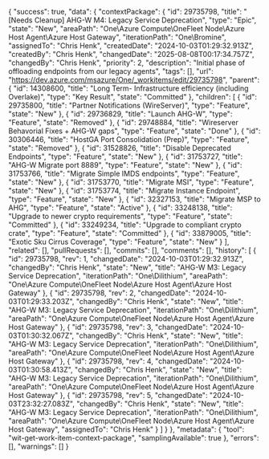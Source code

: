 {
  "success": true,
  "data": {
    "contextPackage": {
      "id": 29735798,
      "title": "[Needs Cleanup] AHG-W M4: Legacy Service Deprecation",
      "type": "Epic",
      "state": "New",
      "areaPath": "One\\Azure Compute\\OneFleet Node\\Azure Host Agent\\Azure Host Gateway",
      "iterationPath": "One\\Bromine",
      "assignedTo": "Chris Henk",
      "createdDate": "2024-10-03T01:29:32.913Z",
      "createdBy": "Chris Henk",
      "changedDate": "2025-08-08T00:17:34.757Z",
      "changedBy": "Chris Henk",
      "priority": 2,
      "description": "Initial phase of offloading endpoints from our legacy agents",
      "tags": [],
      "url": "https://dev.azure.com/msazure/One/_workitems/edit/29735798",
      "parent": {
        "id": 14308600,
        "title": "Long Term- Infrastructure efficiency (including Overlake)",
        "type": "Key Result",
        "state": "Committed"
      },
      "children": [
        {
          "id": 29735800,
          "title": "Partner Notifications (WireServer)",
          "type": "Feature",
          "state": "New"
        },
        {
          "id": 29736829,
          "title": "Launch AHG-W",
          "type": "Feature",
          "state": "Removed"
        },
        {
          "id": 29748884,
          "title": "Wireserver Behavorial Fixes + AHG-W gaps",
          "type": "Feature",
          "state": "Done"
        },
        {
          "id": 30306446,
          "title": "HostGA Port Consolidation (Prep)",
          "type": "Feature",
          "state": "Removed"
        },
        {
          "id": 31528826,
          "title": "Disable Deprecated Endpoints",
          "type": "Feature",
          "state": "New"
        },
        {
          "id": 31753727,
          "title": "AHG-W Migrate port 8889",
          "type": "Feature",
          "state": "New"
        },
        {
          "id": 31753766,
          "title": "Migrate Simple IMDS endpoints",
          "type": "Feature",
          "state": "New"
        },
        {
          "id": 31753770,
          "title": "Migrate MSI",
          "type": "Feature",
          "state": "New"
        },
        {
          "id": 31753774,
          "title": "Migrate Instance Endpoint",
          "type": "Feature",
          "state": "New"
        },
        {
          "id": 32327153,
          "title": "Migrate MSP to AHG",
          "type": "Feature",
          "state": "Active"
        },
        {
          "id": 33248138,
          "title": "Upgrade to newer crypto requirements",
          "type": "Feature",
          "state": "Committed"
        },
        {
          "id": 33249234,
          "title": "Upgrade to compliant crypto crate",
          "type": "Feature",
          "state": "Committed"
        },
        {
          "id": 33879005,
          "title": "Exotic Sku Cirrus Coverage",
          "type": "Feature",
          "state": "New"
        }
      ],
      "related": [],
      "pullRequests": [],
      "commits": [],
      "comments": [],
      "history": [
        {
          "id": 29735798,
          "rev": 1,
          "changedDate": "2024-10-03T01:29:32.913Z",
          "changedBy": "Chris Henk",
          "state": "New",
          "title": "AHG-W M3: Legacy Service Deprecation",
          "iterationPath": "One\\Dilithium",
          "areaPath": "One\\Azure Compute\\OneFleet Node\\Azure Host Agent\\Azure Host Gateway"
        },
        {
          "id": 29735798,
          "rev": 2,
          "changedDate": "2024-10-03T01:29:33.203Z",
          "changedBy": "Chris Henk",
          "state": "New",
          "title": "AHG-W M3: Legacy Service Deprecation",
          "iterationPath": "One\\Dilithium",
          "areaPath": "One\\Azure Compute\\OneFleet Node\\Azure Host Agent\\Azure Host Gateway"
        },
        {
          "id": 29735798,
          "rev": 3,
          "changedDate": "2024-10-03T01:30:32.067Z",
          "changedBy": "Chris Henk",
          "state": "New",
          "title": "AHG-W M3: Legacy Service Deprecation",
          "iterationPath": "One\\Dilithium",
          "areaPath": "One\\Azure Compute\\OneFleet Node\\Azure Host Agent\\Azure Host Gateway"
        },
        {
          "id": 29735798,
          "rev": 4,
          "changedDate": "2024-10-03T01:30:58.413Z",
          "changedBy": "Chris Henk",
          "state": "New",
          "title": "AHG-W M3: Legacy Service Deprecation",
          "iterationPath": "One\\Dilithium",
          "areaPath": "One\\Azure Compute\\OneFleet Node\\Azure Host Agent\\Azure Host Gateway"
        },
        {
          "id": 29735798,
          "rev": 5,
          "changedDate": "2024-10-03T23:32:27.083Z",
          "changedBy": "Chris Henk",
          "state": "New",
          "title": "AHG-W M3: Legacy Service Deprecation",
          "iterationPath": "One\\Dilithium",
          "areaPath": "One\\Azure Compute\\OneFleet Node\\Azure Host Agent\\Azure Host Gateway",
          "assignedTo": "Chris Henk"
        }
      ]
    }
  },
  "metadata": {
    "tool": "wit-get-work-item-context-package",
    "samplingAvailable": true
  },
  "errors": [],
  "warnings": []
}